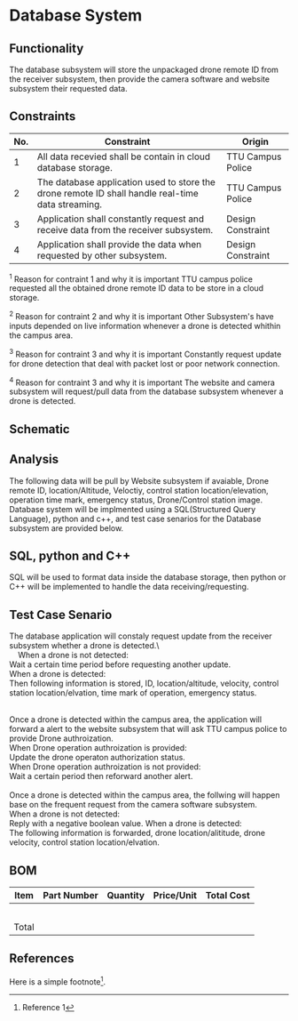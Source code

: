 # Database System
## Functionality
The database subsystem will store the unpackaged drone remote ID from the receiver subsystem, then provide the camera software and website subsystem their requested data.

## Constraints
| No.| Constraint | Origin |
| -- | --------- |--------|
|  1 | All data recevied shall be contain in cloud database storage. | TTU Campus Police |
|  2 | The database application used to store the drone remote ID shall handle real-time data streaming. | TTU Campus Police |    
|  3 | Application shall constantly request and receive data from the receiver subsystem. | Design Constraint |
|  4 | Application shall provide the data when requested by other subsystem. | Design Constraint |

<sup>1</sup> Reason for contraint 1 and why it is important
TTU campus police requested all the obtained drone remote ID data to be store in a cloud storage.

<sup>2</sup> Reason for contraint 2 and why it is important
Other Subsystem's have inputs depended on live information whenever a drone is detected whithin the campus area.

<sup>3</sup> Reason for contraint 3 and why it is important
Constantly request update for drone detection that deal with packet lost or poor network connection.

<sup>4</sup> Reason for contraint 3 and why it is important
The website and camera subsystem will request/pull data from the database subsystem whenever a drone is detected.

## Schematic

## Analysis
The following data will be pull by Website subsystem if avaiable, Drone remote ID, location/Altitude, Veloctiy, control station location/elevation, operation time mark, emergency status, Drone/Control station image. Database system will be implmented using a SQL(Structured Query Language), python and c++, and test case senarios for the Database subsystem are provided below.

## SQL, python and C++
SQL will be used to format data inside the database storage, then python or C++ will be implemented to handle the data receiving/requesting.

## Test Case Senario
<td>
    The database application will constaly request update from the receiver subsystem whether a drone is detected.\<br />  
    &nbsp; &nbsp; When a drone is not detected:<br />  
        Wait a certain time period before requesting another update.<br /> 
    When a drone is detected:<br /> 
        Then following information is stored, ID, location/altitude, velocity, control station location/elvation, time mark of operation, emergency status.<br /><br />
</td>

<td>
    <p>Once a drone is detected within the campus area, the application will forward a alert to the website subsystem that will ask TTU campus police to provide Drone authroization.<br />
    When Drone operation authroization is provided:<br /> 
        Update the drone operaton authorization status.<br /> 
    When Drone operation authroization is not provided:<br /> 
        Wait a certain period then reforward another alert.<br /><br />
</td>

<td>
    Once a drone is detected within the campus area, the follwing will happen base on the frequent request from the camera software subsystem.<br />
    When a drone is not detected:<br /> 
        Reply with a negative boolean value.
    When a drone is detected:<br /> 
        The following information is forwarded, drone location/alititude, drone velocity, control station location/elvation.<br />
</td>

## BOM
| Item     | Part Number | Quantity | Price/Unit     | Total Cost |
| -------- | ------------| -------- |----------------|------------|
|          |             |          |                |            |
|          |             |          |                |            |
|          |             |          |                |            |
|          |             |          |                |            |
|          |             |          |                |            |
|Total     |             |          |                |            |

## References
<!-- This is how to do footnotes for the references: --> 
Here is a simple footnote[^1].
[^1]: Reference 1
[^2]: Reference 2 
[^3]: Reference 3
<!--etc.-->
